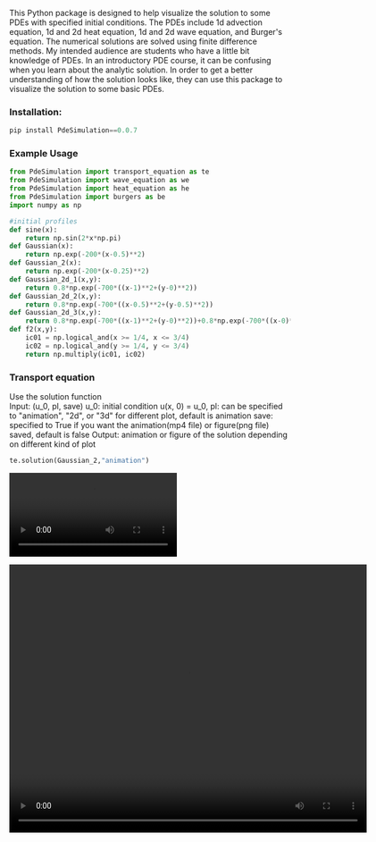 This Python package is designed to help visualize the solution to some PDEs with specified initial conditions. The PDEs include 1d advection equation, 1d and 2d heat equation, 1d and 2d wave equation, and Burger's equation. The numerical solutions are solved using finite difference methods. My intended audience are students who have a little bit knowledge of PDEs. In an introductory PDE course, it can be confusing when you learn about the analytic solution. In order to get a better understanding of how the solution looks like, they can use this package to visualize the solution to some basic PDEs.   

### Installation:
```python
pip install PdeSimulation==0.0.7
```

### Example Usage
```python
from PdeSimulation import transport_equation as te
from PdeSimulation import wave_equation as we
from PdeSimulation import heat_equation as he
from PdeSimulation import burgers as be
import numpy as np

#initial profiles
def sine(x):
    return np.sin(2*x*np.pi)
def Gaussian(x):
    return np.exp(-200*(x-0.5)**2)
def Gaussian_2(x):
    return np.exp(-200*(x-0.25)**2)
def Gaussian_2d_1(x,y):
    return 0.8*np.exp(-700*((x-1)**2+(y-0)**2))
def Gaussian_2d_2(x,y):
    return 0.8*np.exp(-700*((x-0.5)**2+(y-0.5)**2))
def Gaussian_2d_3(x,y):
    return 0.8*np.exp(-700*((x-1)**2+(y-0)**2))+0.8*np.exp(-700*((x-0)**2+(y-1)**2))
def f2(x,y):
    ic01 = np.logical_and(x >= 1/4, x <= 3/4)
    ic02 = np.logical_and(y >= 1/4, y <= 3/4)
    return np.multiply(ic01, ic02)

```
### Transport equation
Use the solution function    
Input: (u_0, pl, save)
u_0: initial condition u(x, 0) = u_0, 
pl: can be specified to "animation", "2d", or "3d" for different plot, default is animation
save: specified to True if you want the animation(mp4 file) or figure(png file) saved, default is false
Output: animation or figure of the solution depending on different kind of plot
```python
te.solution(Gaussian_2,"animation") 
```
![](/test/transport_equation.mp4)

<video width="640" height="480" controls>
  <source src="/test/transport_equation.mp4" type="video/mp4">
</video>







